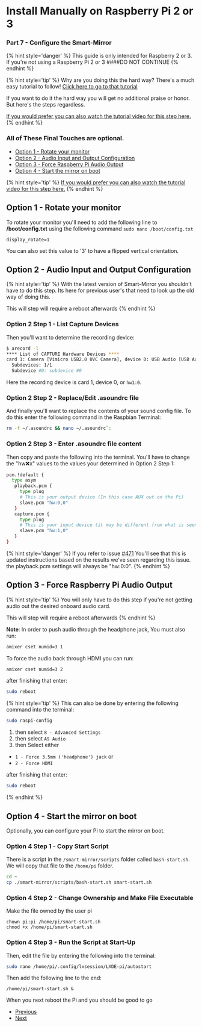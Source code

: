 # Install Manually on Raspberry Pi 2 or 3
### Part 7 - Configure the Smart-Mirror

{% hint style='danger' %}
This guide is only intended for Raspberry 2 or 3. If you're not using a Raspberry Pi 2 or 3
####DO NOT CONTINUE
{% endhint %}

{% hint style='tip' %}
Why are you doing this the hard way? 
There's a much easy tutorial to follow! [Click here to go to that tutorial](/docs/tutorials/install-easily-on-raspberry-pi-2-or-3.md)

If you want to do it the hard way you will get no additional praise or honor. But here's the steps regardless.

[If you would prefer you can also watch the tutorial video for this step here.](#)
{% endhint %}

### All of These Final Touches are optional.

* [Option 1 - Rotate your monitor](/docs/tutorials/Easy-Pi/Part-4.md#option-1---rotate-your-monitor)
* [Option 2 - Audio Input and Output Configuration](/docs/tutorials/Easy-Pi/Part-4.md#option-2---audio-input-and-output-configuration)
* [Option 3 - Force Raspberry Pi Audio Output](/docs/tutorials/Easy-Pi/Part-4.md#option-3---force-raspberry-pi-audio-output)
* [Option 4 - Start the mirror on boot](/docs/tutorials/Easy-Pi/Part-4.md#option-4---start-the-mirror-on-boot)

{% hint style='tip' %}
[If you would prefer you can also watch the tutorial video for this step here.](#)
{% endhint %}

## Option 1 - Rotate your monitor
To rotate your monitor you'll need to add the following line to **/boot/config.txt** using the following command ```sudo nano /boot/config.txt```
```
display_rotate=1
```
You can also set this value to '3' to have a flipped vertical orientation. 

## Option 2 - Audio Input and Output Configuration
{% hint style='tip' %}
With the latest version of Smart-Mirror you shouldn't have to do this step. Its here for previous user's that need to look up the old way of doing this.

This will step will require a reboot afterwards
{% endhint %}


### Option 2 Step 1 - List Capture Devices
Then you'll want to determine the recording device:
``` bash
$ arecord -l
**** List of CAPTURE Hardware Devices ****
card 1: Camera [Vimicro USB2.0 UVC Camera], device 0: USB Audio [USB Audio]
  Subdevices: 1/1
  Subdevice #0: subdevice #0
```
Here the recording device is card 1, device 0, or `hw1:0`.

### Option 2 Step 2 - Replace/Edit .asoundrc file
And finally you'll want to replace the contents of your sound config file. To do this enter the following command in the Raspbian Terminal:

``` bash 
rm -f ~/.asoundrc && nano ~/.asoundrc`:
```

### Option 2 Step 3 - Enter .asoundrc file content
Then copy and paste the following into the terminal. You'll have to change the "hw:x:x" values to the values your determined in Option 2 Step 1:
``` bash
pcm.!default {
  type asym
   playback.pcm {
     type plug
     # This is your output device (In this case AUX out on the Pi)
     slave.pcm "hw:0,0"
   }
   capture.pcm {
     type plug
     # This is your input device (it may be different from what is seen here)
     slave.pcm "hw:1,0"
   }
}
```
{% hint style='danger' %}
If you refer to issue [#471](https://github.com/evancohen/smart-mirror/issues/471) You'll see that this is updated instructions based on the results we've seen regarding this issue. the playback.pcm settings will always be "hw:0:0". 
{% endhint %}

## Option 3 - Force Raspberry Pi Audio Output
{% hint style='tip' %}
You will only have to do this step if you're not getting audio out the desired onboard audio card.

This will step will require a reboot afterwards
{% endhint %}

**Note**: In order to push audio through the headphone jack, You must also run:
``` bash
amixer cset numid=3 1
```
To force the audio back through HDMI you can run:
``` bash
amixer cset numid=3 2
```

after finishing that enter: 
``` bash
sudo reboot
```

{% hint style='tip' %}
This can also be done by entering the following command into the terminal:  
``` bash
sudo raspi-config
```

1. then select `8 - Advanced Settings` 
2. then select `A9 Audio` 
3. then Select either 
  * `1 - Force 3.5mm ('headphone') jack` or
  * `2 - Force HDMI`

after finishing that enter: 
``` bash
sudo reboot
```
{% endhint %}

## Option 4 - Start the mirror on boot

Optionally, you can configure your Pi to start the mirror on boot. 

### Option 4 Step 1 - Copy Start Script
There is a script in the ```/smart-mirror/scripts``` folder called ```bash-start.sh```. We will copy that file to the ```/home/pi``` folder. 

``` bash
cd ~
cp ./smart-mirror/scripts/bash-start.sh smart-start.sh
```

### Option 4 Step 2 - Change Ownership and Make File Executable
Make the file owned by the user pi
```
chown pi:pi /home/pi/smart-start.sh
chmod +x /home/pi/smart-start.sh
```

### Option 4 Step 3 - Run the Script at Start-Up 
Then, edit the file by entering the following into the terminal:
``` bash
sudo nano /home/pi/.config/lxsession/LXDE-pi/autostart
``` 
Then add the following line to the end:
```
/home/pi/smart-start.sh &
```
When you next reboot the Pi and you should be good to go

<ul class="pager">
  <li class="previous"><a href="Part-7.html">Previous</a></li>
  <li class="next"><a href="Part-9.html">Next</a></li>
</ul>                                                                                                                                                                                                                                                                                                                                                                                                                                                                                                                                                                                                                                                                                                                                                                                                                                                                                                                                                                                                                                                                                                                                                                                                                                                                                                                                                                                                                                                                                                                                                                                                                                                                                                                                                                                                                                                                                                                                                                                                                                                                                                                                                                                                                                                                                                                                                                                                                                                                                                                                                                                                                                                                                                                                                                                                                                                                                                                                                                                                                                                                                                                                                                                                                                                                                                                                                                                                                                                                                                                                                                                                                                                                                                                                                                                                                                                                                                                                                                                                                                                                                                                                                                                                                                                                                                                                                                                                                                                                                                                                                                                                       